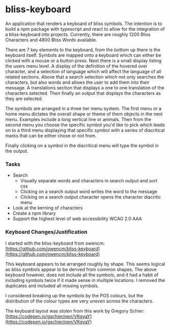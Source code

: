 # bliss-keyboard
An application that renders a keyboard of bliss symbols. The intention is to build
a npm package with typescript and react to allow for the integration of a bliss-keyboard 
into projects. Currently, there are roughly 1200 Bliss Characters and 4800 Bliss Words 
available.

There are 7 key elements to the keyboard, from the bottom up there is the keyboard itself.
Symbols are mapped onto a keyboard which can either be clicked with a mouse or a button
press. Next there is a small display listing the users menu level. A display of the 
definition of the hovered over character, and a selection of language which will affect
the language of all related sections. Above that a search selection which not
only searches the characters, but also words and allows the user to add them into their
message. A translations section that displays a one to one translation of the characters
selected. Then finally an output that displays the characters as they are selected.

The symbols are arranged in a three tier menu system. The first menu or a home menu 
dictates the overall shape or theme of them objects in the next menu. Examples include
a long vertical line or animals. Then from the second menu you choose the specific 
symbol you'd like to pick which leads on to a third menu displaying that specific 
symbol with a series of diacritical marks that can be either chose or not from.

Finally clicking on a symbol in the diacritical menu will type the symbol in the
output.

### Tasks

* Search
  * Visually separate words and characters in search output and sort css
  * Clicking on a search output word writes the word to the message
  * Clicking on a search output character opens the character diacritic menu
* Look at the kerning of characters
* Create a npm library
* Support the highest level of web accessibility WCAG 2.0 AAA

### Keyboard Changes/Justification
I started with the bliss-keyboard from owencm:
[https://github.com/owencm/bliss-keyboard](https://github.com/owencm/bliss-keyboard)

This keyboard appears to be arranged roughly by shape. This seems logical as
bliss symbols appear to be derived from common shapes. The above keyboard however, does
not include all the symbols, and it had a habit of including symbols twice if it
made sense in multiple locations. I removed the duplicates and included all missing
symbols.

I considered breaking up the symbols by the POS colours, but the distribution of the 
colour types are very uneven across the characters.

The keyboard layout was stolen from this work by Gregory Schier:
[https://codepen.io/gschier/pen/VKgyaY](https://codepen.io/gschier/pen/VKgyaY)
